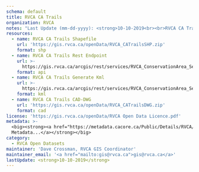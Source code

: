 ```yaml
---
schema: default
title: RVCA CA Trails
organization: RVCA
notes: "Last Update (mm-dd-yyyy): <strong>10-10-2019<br><br>RVCA CA Trails</strong> represent the publicly accessible RVCA Conservation Areas Trails. Please see the associated <i>RVCA CA Lands (with public access)</i> dataset.\r\nFor further information on individual Conservation Areas, please visit <a href=\"https://www.rvca.ca/conservation-areas\">rvca.ca/conservation-areas</a>."
resources:
  - name: RVCA CA Trails Shapefile
    url: 'https://gis.rvca.ca/openData/RVCA_CATrailsSHP.zip'
    format: shp
  - name: RVCA CA Trails Rest Endpoint
    url: >-
      https://gis.rvca.ca/arcgis/rest/services/RVCA_ConservationArea_Service/MapServer/6
    format: api
  - name: RVCA CA Trails Generate Kml
    url: >-
      https://gis.rvca.ca/arcgis/rest/services/RVCA_ConservationArea_Service/MapServer/generateKml
    format: kml
  - name: RVCA CA Trails CAD-DWG
    url: 'https://gis.rvca.ca/openData/RVCA_CATrailsDWG.zip'
    format: cad
license: 'https://gis.rvca.ca/openData/RVCA Open Data Licence.pdf'
metadata: >-
  <big><strong><a href="https://metadata.cacore.ca/Public/Details/RVCA/id=856">View    
  Metadata...</a></strong></big>
category:
  - RVCA Open Datasets
maintainer: 'Dave Crossman, RVCA GIS Coordinator'
maintainer_email: '<a href="mailto:gis@rvca.ca">gis@rvca.ca</a>'
lastUpdate: <strong>10-10-2019</strong>
---
```

